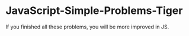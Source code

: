 # JavaScript-Simple-Problems-Tiger
If you finished all these problems, you will be more improved in JS.
